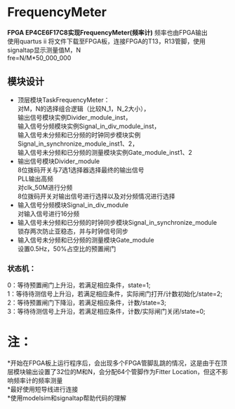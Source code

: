 # FrequencyMeter  
**FPGA EP4CE6F17C8实现FrequencyMeter(频率计)** 
频率也由FPGA输出  
使用quartus ii 将文件下载至FPGA板，连接FPGA的T13，R13管脚，使用signaltap显示测量值M，N  
fre=N/M*50_000_000  
## 模块设计  
- 顶层模块TaskFrequencyMeter：  
对M，N的选择组合逻辑（比较N_1，N_2大小），  
输出信号模块实例Divider_module_inst，  
输入信号分频模块实例Signal_in_div_module_inst，  
输入信号未分频和已分频的时钟同步模块实例Signal_in_synchronize_module_inst1、2，  
输入信号未分频和已分频的测量模块实例Gate_module_inst1、2  
- 输出信号模块Divider_module  
8位拨码开关与7选1选择器选择最终的输出信号  
PLL输出高频  
对clk_50M进行分频  
8位拨码开关对输出信号进行选择以及对分频情况进行选择  
- 输入信号分频模块Signal_in_div_module  
对输入信号进行16分频  
- 输入信号未分频和已分频的时钟同步模块Signal_in_synchronize_module  
锁存两次防止亚稳态，并与时钟信号同步  
- 输入信号未分频和已分频的测量模块Gate_module  
设置0.5Hz，50%占空比的预置闸门  
### 状态机：  
   0：等待预置闸门上升沿，若满足相应条件，state=1;  
   1：等待待测信号上升沿，若满足相应条件，实际闸门打开/计数初始化/state=2;  
   2：等待预置闸门下降沿，若满足相应条件，计数/state=3;  
   3：等待待测信号上升沿，若满足相应条件，计数/实际闸门关闭/state=0;  
# 注：  
*开始在FPGA板上运行程序后，会出现多个FPGA管脚乱跳的情况，这是由于在顶层模块输出设置了32位的M和N，会分配64个管脚作为Fitter Location，但这不影响频率计的频率测量  
*最好使用短导线进行连接  
*使用modelsim和signaltap帮助代码的理解  
